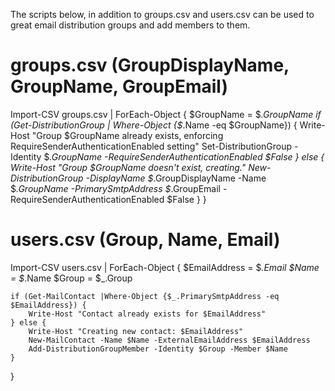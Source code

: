 The scripts below, in addition to groups.csv and users.csv can be used to great email distribution groups and add members to them.

# groups.csv (GroupDisplayName, GroupName, GroupEmail)
Import-CSV groups.csv | ForEach-Object {
    $GroupName = $_.GroupName
    if (Get-DistributionGroup | Where-Object {$_.Name -eq $GroupName}) {
        Write-Host "Group $GroupName already exists, enforcing RequireSenderAuthenticationEnabled setting"
        Set-DistributionGroup -Identity $_.GroupName -RequireSenderAuthenticationEnabled $False
    } else {
        Write-Host "Group $GroupName doesn't exist, creating."
        New-DistributionGroup -DisplayName $_.GroupDisplayName -Name $_.GroupName -PrimarySmtpAddress $_.GroupEmail -RequireSenderAuthenticationEnabled $False
    }
}

# users.csv (Group, Name, Email)
Import-CSV users.csv | ForEach-Object {
    $EmailAddress = $_.Email
    $Name = $_.Name
    $Group = $_.Group

    if (Get-MailContact |Where-Object {$_.PrimarySmtpAddress -eq $EmailAddress}) {
        Write-Host "Contact already exists for $EmailAddress"
    } else {
        Write-Host "Creating new contact: $EmailAddress"
        New-MailContact -Name $Name -ExternalEmailAddress $EmailAddress
        Add-DistributionGroupMember -Identity $Group -Member $Name
    }
}
